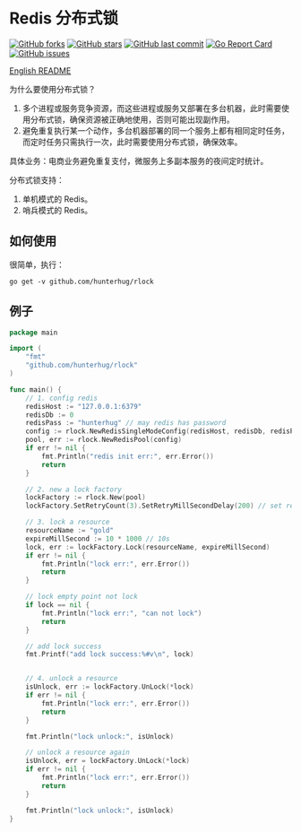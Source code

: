 # Redis 分布式锁

[![GitHub forks](https://img.shields.io/github/forks/hunterhug/rlock.svg?style=social&label=Forks)](https://github.com/hunterhug/rlock/network)
[![GitHub stars](https://img.shields.io/github/stars/hunterhug/rlock.svg?style=social&label=Stars)](https://github.com/hunterhug/rlock/stargazers)
[![GitHub last commit](https://img.shields.io/github/last-commit/hunterhug/rlock.svg)](https://github.com/hunterhug/rlock)
[![Go Report Card](https://goreportcard.com/badge/github.com/hunterhug/rlock)](https://goreportcard.com/report/github.com/hunterhug/rlock)
[![GitHub issues](https://img.shields.io/github/issues/hunterhug/rlock.svg)](https://github.com/hunterhug/rlock/issues)

[English README](/README_EN.md)

为什么要使用分布式锁？

1. 多个进程或服务竞争资源，而这些进程或服务又部署在多台机器，此时需要使用分布式锁，确保资源被正确地使用，否则可能出现副作用。
2. 避免重复执行某一个动作，多台机器部署的同一个服务上都有相同定时任务，而定时任务只需执行一次，此时需要使用分布式锁，确保效率。

具体业务：电商业务避免重复支付，微服务上多副本服务的夜间定时统计。

分布式锁支持：

1. 单机模式的 Redis。
2. 哨兵模式的 Redis。

## 如何使用

很简单，执行：

```
go get -v github.com/hunterhug/rlock
```


## 例子

```go
package main

import (
	"fmt"
	"github.com/hunterhug/rlock"
)

func main() {
	// 1. config redis
	redisHost := "127.0.0.1:6379"
	redisDb := 0
	redisPass := "hunterhug" // may redis has password
	config := rlock.NewRedisSingleModeConfig(redisHost, redisDb, redisPass)
	pool, err := rlock.NewRedisPool(config)
	if err != nil {
		fmt.Println("redis init err:", err.Error())
		return
	}

	// 2. new a lock factory
	lockFactory := rlock.New(pool)
	lockFactory.SetRetryCount(3).SetRetryMillSecondDelay(200) // set retry time and delay mill second

	// 3. lock a resource
	resourceName := "gold"
	expireMillSecond := 10 * 1000 // 10s
	lock, err := lockFactory.Lock(resourceName, expireMillSecond)
	if err != nil {
		fmt.Println("lock err:", err.Error())
		return
	}

	// lock empty point not lock
	if lock == nil {
		fmt.Println("lock err:", "can not lock")
		return
	}

	// add lock success
	fmt.Printf("add lock success:%#v\n", lock)


	// 4. unlock a resource
	isUnlock, err := lockFactory.UnLock(*lock)
	if err != nil {
		fmt.Println("lock err:", err.Error())
		return
	}

	fmt.Println("lock unlock:", isUnlock)

	// unlock a resource again
	isUnlock, err = lockFactory.UnLock(*lock)
	if err != nil {
		fmt.Println("lock err:", err.Error())
		return
	}

	fmt.Println("lock unlock:", isUnlock)
}

```